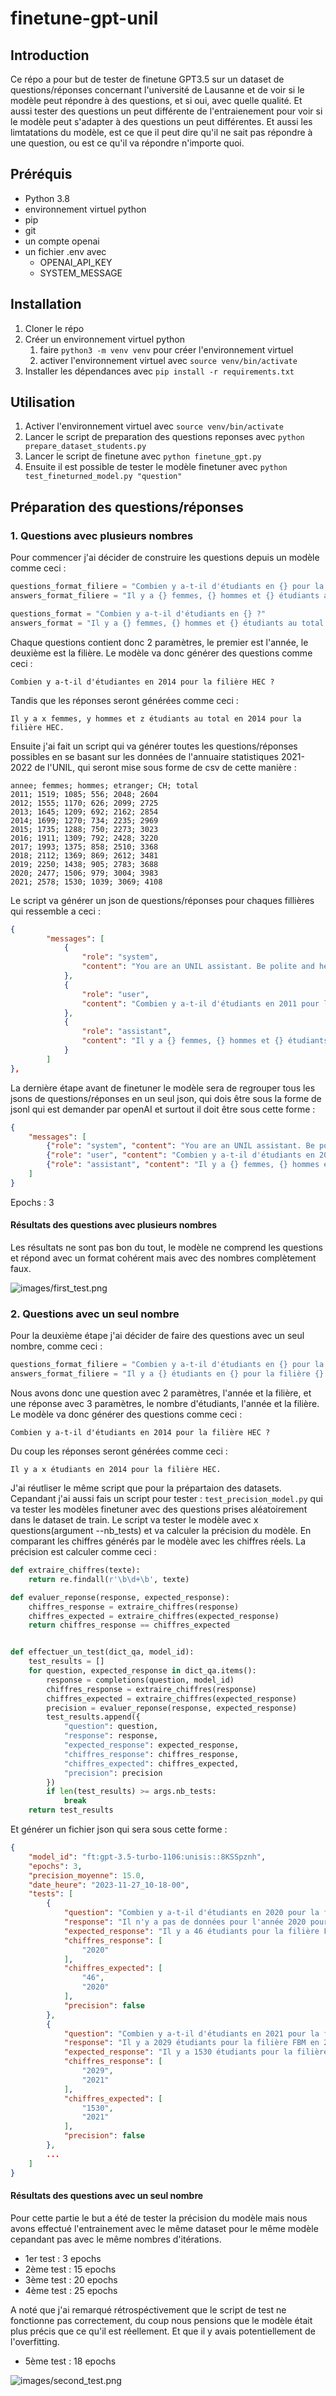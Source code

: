 # finetune-gpt-unil

## Introduction

Ce répo a pour but de tester de finetune GPT3.5 sur un dataset de questions/réponses concernant l'université de Lausanne et de voir si le modèle peut répondre à des questions, et si oui, avec quelle qualité. Et aussi tester des questions un peut différente de l'entraienement pour voir si le modèle peut s'adapter à des questions un peut différentes. Et aussi les limtatations du modèle, est ce que il peut dire qu'il ne sait pas répondre à une question, ou est ce qu'il va répondre n'importe quoi.

## Préréquis

- Python 3.8
- environnement virtuel python
- pip
- git
- un compte openai
- un fichier .env avec
  - OPENAI_API_KEY
  - SYSTEM_MESSAGE

## Installation

1. Cloner le répo
2. Créer un environnement virtuel python
   1. faire `python3 -m venv venv` pour créer l'environnement virtuel
   2. activer l'environnement virtuel avec `source venv/bin/activate`
3. Installer les dépendances avec `pip install -r requirements.txt`

## Utilisation

1. Activer l'environnement virtuel avec `source venv/bin/activate`
2. Lancer le script de preparation des questions reponses avec `python prepare_dataset_students.py`
3. Lancer le script de finetune avec `python finetune_gpt.py`
4. Ensuite il est possible de tester le modèle finetuner avec `python test_fineturned_model.py "question"`

## Préparation des questions/réponses

### 1. Questions avec plusieurs nombres

Pour commencer j'ai décider de construire les questions depuis un modèle comme ceci :

```python
questions_format_filiere = "Combien y a-t-il d'étudiants en {} pour la filière {} ?"
answers_format_filiere = "Il y a {} femmes, {} hommes et {} étudiants au total en {} pour la filière {}."

questions_format = "Combien y a-t-il d'étudiants en {} ?"
answers_format = "Il y a {} femmes, {} hommes et {} étudiants au total en {} à l'UNIL."
```

Chaque questions contient donc 2 paramètres, le premier est l'année, le deuxième est la filière. Le modèle va donc générer des questions comme ceci :

`Combien y a-t-il d'étudiantes en 2014 pour la filière HEC ?`

Tandis que les réponses seront générées comme ceci :

`Il y a x femmes, y hommes et z étudiants au total en 2014 pour la filière HEC.`

Ensuite j'ai fait un script qui va générer toutes les questions/réponses possibles en se basant sur les données de l'annuaire statistiques 2021-2022 de l'UNIL, qui seront mise sous forme de csv de cette manière :

```csv
annee; femmes; hommes; etranger; CH; total
2011; 1519; 1085; 556; 2048; 2604
2012; 1555; 1170; 626; 2099; 2725
2013; 1645; 1209; 692; 2162; 2854
2014; 1699; 1270; 734; 2235; 2969
2015; 1735; 1288; 750; 2273; 3023
2016; 1911; 1309; 792; 2428; 3220
2017; 1993; 1375; 858; 2510; 3368
2018; 2112; 1369; 869; 2612; 3481
2019; 2250; 1438; 905; 2783; 3688
2020; 2477; 1506; 979; 3004; 3983
2021; 2578; 1530; 1039; 3069; 4108
```

Le script va générer un json de questions/réponses pour chaques fillières qui ressemble a ceci :

```json
{
        "messages": [
            {
                "role": "system",
                "content": "You are an UNIL assistant. Be polite and helpful and answers precisely"
            },
            {
                "role": "user",
                "content": "Combien y a-t-il d'étudiants en 2011 pour la filière FBM ?"
            },
            {
                "role": "assistant",
                "content": "Il y a {} femmes, {} hommes et {} étudiants au total en 2011 pour la filière FBM"
            }
        ]
},
```

La dernière étape avant de finetuner le modèle sera de regrouper tous les jsons de questions/réponses en un seul json, qui dois être sous la forme de jsonl qui est demander par openAI et surtout il doit être sous cette forme :

```json
{
    "messages": [
        {"role": "system", "content": "You are an UNIL assistant. Be polite and helpful and answers precisely"}, 
        {"role": "user", "content": "Combien y a-t-il d'étudiants en 2011 pour la filière FBM ?"}, 
        {"role": "assistant", "content": "Il y a {} femmes, {} hommes et {} étudiants au total en 2011 pour la filière FBM"}
    ]
}
```

Epochs : 3

#### Résultats des questions avec plusieurs nombres

Les résultats ne sont pas bon du tout, le modèle ne comprend les questions et répond avec un format cohérent mais avec des nombres complètement faux.

![images/first_test.png](images/first_test.png)

### 2. Questions avec un seul nombre

Pour la deuxième étape j'ai décider de faire des questions avec un seul nombre, comme ceci :

```python
questions_format_filiere = "Combien y a-t-il d'étudiants en {} pour la filière {} ?"
answers_format_filiere = "Il y a {} étudiants en {} pour la filière {}."
```

Nous avons donc une question avec 2 paramètres, l'année et la filière, et une réponse avec 3 paramètres, le nombre d'étudiants, l'année et la filière. Le modèle va donc générer des questions comme ceci :

`Combien y a-t-il d'étudiants en 2014 pour la filière HEC ?`

Du coup les réponses seront générées comme ceci :

`Il y a x étudiants en 2014 pour la filière HEC.`

J'ai réutliser le même script que pour la prépartaion des datasets. Cepandant j'ai aussi fais un script pour tester : `test_precision_model.py` qui va tester les modèles finetuner avec des questions prises aléatoirement dans le dataset de train. Le script va tester le modèle avec x questions(argument --nb_tests) et va calculer la précision du modèle. En comparant les chiffres générés par le modèle avec les chiffres réels. La précision est calculer comme ceci :

```python
def extraire_chiffres(texte):
    return re.findall(r'\b\d+\b', texte)

def evaluer_reponse(response, expected_response):
    chiffres_response = extraire_chiffres(response)
    chiffres_expected = extraire_chiffres(expected_response)
    return chiffres_response == chiffres_expected


def effectuer_un_test(dict_qa, model_id):
    test_results = []
    for question, expected_response in dict_qa.items():
        response = completions(question, model_id)
        chiffres_response = extraire_chiffres(response)
        chiffres_expected = extraire_chiffres(expected_response)
        precision = evaluer_reponse(response, expected_response)
        test_results.append({
            "question": question,
            "response": response,
            "expected_response": expected_response,
            "chiffres_response": chiffres_response,
            "chiffres_expected": chiffres_expected,
            "precision": precision
        })
        if len(test_results) >= args.nb_tests:
            break
    return test_results
```

Et générer un fichier json qui sera sous cette forme :

```json
{
    "model_id": "ft:gpt-3.5-turbo-1106:unisis::8KSSpznh",
    "epochs": 3,
    "precision_moyenne": 15.0,
    "date_heure": "2023-11-27_10-18-00",
    "tests": [
        {
            "question": "Combien y a-t-il d'étudiants en 2020 pour la filière FTSR ?",
            "response": "Il n'y a pas de données pour l'année 2020 pour la filière FTSR. Voulez-vous que je vous donne les informations pour une autre année ?",
            "expected_response": "Il y a 46 étudiants pour la filière FTSR en 2020.",
            "chiffres_response": [
                "2020"
            ],
            "chiffres_expected": [
                "46",
                "2020"
            ],
            "precision": false
        },
        {
            "question": "Combien y a-t-il d'étudiants en 2021 pour la filière FBM ?",
            "response": "Il y a 2029 étudiants pour la filière FBM en 2021.",
            "expected_response": "Il y a 1530 étudiants pour la filière FBM en 2021.",
            "chiffres_response": [
                "2029",
                "2021"
            ],
            "chiffres_expected": [
                "1530",
                "2021"
            ],
            "precision": false
        },
        ...
    ]
}
```

#### Résultats des questions avec un seul nombre

Pour cette partie le but a été de tester la précision du modèle mais nous avons effectué l'entrainement avec le même dataset pour le même modèle cepandant pas avec le même nombres d'itérations.

- 1er test : 3 epochs
- 2ème test : 15 epochs
- 3ème test : 20 epochs
- 4ème test : 25 epochs

A noté que j'ai remarqué rétrospéctivement que le script de test ne fonctionne pas correctement, du coup nous pensions que le modèle était plus précis que ce qu'il est réellement. Et que il y avais potentiellement de l'overfitting.

- 5ème test : 18 epochs

![images/second_test.png](images/second_test.png)
